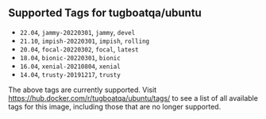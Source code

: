 ## Supported Tags for tugboatqa/ubuntu

* `22.04`, `jammy-20220301`, `jammy`, `devel`
* `21.10`, `impish-20220301`, `impish`, `rolling`
* `20.04`, `focal-20220302`, `focal`, `latest`
* `18.04`, `bionic-20220301`, `bionic`
* `16.04`, `xenial-20210804`, `xenial`
* `14.04`, `trusty-20191217`, `trusty`

The above tags are currently supported. Visit https://hub.docker.com/r/tugboatqa/ubuntu/tags/ to see a list of all available tags for this image, including those that are no longer supported.
